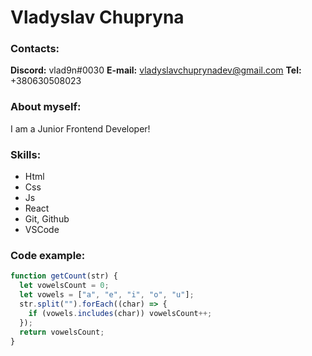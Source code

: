 # Vladyslav Chupryna

### Contacts:

**Discord:** vlad9n#0030
**E-mail:** vladyslavchuprynadev@gmail.com
**Tel:** +380630508023

### About myself:

I am a Junior Frontend Developer!

### Skills:

- Html
- Css
- Js
- React
- Git, Github
- VSCode

### Code example:

```javascript
function getCount(str) {
  let vowelsCount = 0;
  let vowels = ["a", "e", "i", "o", "u"];
  str.split("").forEach((char) => {
    if (vowels.includes(char)) vowelsCount++;
  });
  return vowelsCount;
}
```
